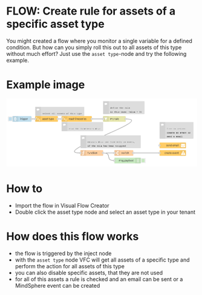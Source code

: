 # FLOW: Create rule for assets of a specific asset type

You might created a flow where you monitor a single variable for a defined condition. But how can you simply roll this out to all assets of this type without much effort? Just use the `asset type`-node and try the following example.

# Example image

![image](./doc/createRuleForAssetType.png)

# How to

- Import the flow in Visual Flow Creator
- Double click the asset type node and select an asset type in your tenant

# How does this flow works

- the flow is triggered by the inject node 
- with the `asset type` node VFC will get all assets of a specific type and perform the action for all assets of this type
- you can also disable specific assets, that they are not used
- for all of this assets a rule is checked and an email can be sent or a MindSphere event can be created
